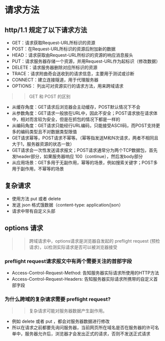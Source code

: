 # 请求方法

## http/1.1 规定了以下请求方法
- GET：请求获取Request-URL所标识的资源
- POST：在Request-URL所标识的资源后附加新的数据
- HEAD：请求获取由Request-URL所标识的资源的响应消息报头
- PUT：请求服务器存储一个资源，并用Request-URL作为起标识（修改数据）
- DELETE：请求服务器删除对应所标识的资源
- TRACE：请求附曲奇会送收到的请求信息，主要用于测试或诊断
- CONNECT：建立连接隧道，用于代理服务器
- OPTIONS： 列出可对资源实行的请求方法，用来跨域请求


>> GET 和 POST 的区别
- 从缓存角度：GET请求后浏览器会主动缓存，POST默认情况下不会
- 从参数角度：GET请求一般放在URL中，因此不安全；POST请求放在请求体中，相对而言较为安全，但是在抓包的情况下都是一样的
- 从编码角度：GET请求只能经行URL编码，只能接受ASCII码，而POST支持更多的编码类型且不对数据类型限值
- GET请求幂等，POST请求不幂等。（幂等指发送M和N次请求，两者不相同且大于1，服务器资源的状态一致）
- GET请求会一次性发送请求报文；POST请求通常分为两个TCP数据包，首先发header部分，如果服务器响应 100（continue），然后发body部分
- 从应用场景：GET多用于无副作用，幂等的场景，例如搜索关键字；POST多用于副作用，不幂等的场景


## 复杂请求
- 使用方法 put 或者 delete
- 发送 json 格式饿数据（content-type: application/json）
- 请求中带有自定义头部

## options 请求

>> 跨域请求中，options请求是浏览器自发起的 preflight request (预检请求)，以检测实际请求是否可以被浏览器接受

### preflight request请求报文中有两个需要关注的首部字段
- Access-Control-Request-Method: 告知服务器实际请求所使用的HTTP方法
- Access-Control-Request-Headers: 告知服务器实际请求所携带的自定义首部字段

### 为什么跨域的复杂请求需要 preflight request?

>> 复杂请求可能对服务器数据产生副作用。
- 例如 delete 或者 put ，都会对服务器数据进行修改
- 所以在请求之前都要先询问服务器，当前网页所在域名是否在服务器的许可名单中，服务器允许后，浏览器才会发出正式的请求，否则不发送正式请求